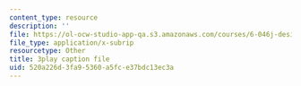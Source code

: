 ```yaml
---
content_type: resource
description: ''
file: https://ol-ocw-studio-app-qa.s3.amazonaws.com/courses/6-046j-design-and-analysis-of-algorithms-spring-2015/520a226d3fa95360a5fce37bdc13ec3a_NzgFUwOaoIw.vtt
file_type: application/x-subrip
resourcetype: Other
title: 3play caption file
uid: 520a226d-3fa9-5360-a5fc-e37bdc13ec3a
---
```

